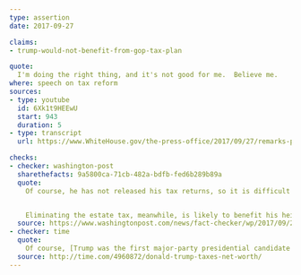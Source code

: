 ```yaml
---
type: assertion
date: 2017-09-27

claims:
- trump-would-not-benefit-from-gop-tax-plan

quote:
  I'm doing the right thing, and it's not good for me.  Believe me.
where: speech on tax reform
sources:
- type: youtube
  id: 6Xk1t9HEEwU
  start: 943
  duration: 5
- type: transcript
  url: https://www.WhiteHouse.gov/the-press-office/2017/09/27/remarks-president-trump-tax-reform-event

checks:
- checker: washington-post
  sharethefacts: 9a5800ca-71cb-482a-bdfb-fed6b289b89a
  quote:
    Of course, he has not released his tax returns, so it is difficult to know for sure. But he is certainly subject to the AMT -- and the one recent tax return that has been leaked, from 2005, shows that the AMT increased his tax bill from about $5.3 million to $36.5 million. So at least in that tax year, he potentially could have saved $31 million.


    Eliminating the estate tax, meanwhile, is likely to benefit his heirs.
  source: https://www.washingtonpost.com/news/fact-checker/wp/2017/09/28/fact-checking-president-trumps-tax-speech-in-indianapolis/
- checker: time
  quote:
    Of course, [Trump was the first major-party presidential candidate since 1976 not to release his tax returns](http://www.politifact.com/wisconsin/statements/2016/sep/28/tammy-baldwin/donald-trump-only-major-party-nominee-40-years-not/), so it's hard to say exactly how he'll be affected. But based on [tax returns which have become public](http://time.com/4517197/donald-trump-defends-leaked-tax-returns-pueblo/) and what we know of his finances, there are at least three key ways he could benefit.
  source: http://time.com/4960872/donald-trump-taxes-net-worth/
---
```

